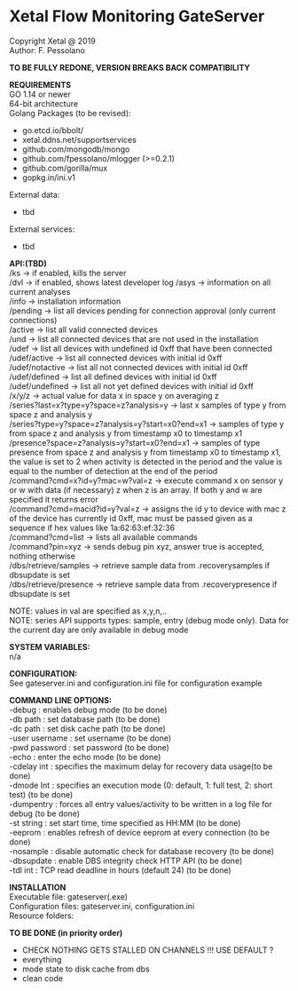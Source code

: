 # Xetal Flow Monitoring GateServer

Copyright Xetal @ 2019  
Author: F. Pessolano  

**TO BE FULLY REDONE, VERSION BREAKS BACK COMPATIBILITY**

**REQUIREMENTS**  
GO 1.14 or newer  
64-bit architecture  
Golang Packages (to be revised):
 - go.etcd.io/bbolt/  
 - xetal.ddns.net/supportservices  
 - github.com/mongodb/mongo  
 - github.com/fpessolano/mlogger  (>=0.2.1)  
 - github.com/gorilla/mux  
 - gopkg.in/ini.v1  
 
External data:  
  - tbd
  
External services:
  - tbd  

**API:(TBD)**  
/ks -> if enabled, kills the server  
/dvl -> if enabled, shows latest developer log 
/asys -> information on all current analyses  
/info -> installation information  
/pending -> list all devices pending for connection approval (only current connections)    
/active -> list all valid connected devices  
/und -> list all connected devices that are not used in the installation  
/udef -> list all devices with undefined id 0xff that have been connected  
/udef/active -> list all connected devices with initial id 0xff  
/udef/notactive -> list all not connected devices with initial id 0xff  
/udef/defined -> list all defined devices with initial id 0xff  
/udef/undefined -> list all not yet defined devices with initial id 0xff  
/x/y/z -> actual value for data x in space y on averaging z  
/series?last=x?type=y?space=z?analysis=y -> last x samples of type y from space z and analysis y  
/series?type=y?space=z?analysis=y?start=x0?end=x1 -> samples of type y from space z and analysis y from timestamp x0 to timestamp x1  
/presence?space=z?analysis=y?start=x0?end=x1 -> samples of type presence from space z and analysis y from timestamp x0 to timestamp x1, the value is set to 2 when activity is detected in the period and the value is equal to the number of detection at the end of the period  
/command?cmd=x?id=y?mac=w?val=z -> execute command x on sensor y or w with data (if necessary) z when z is an array. If both y and w are specified it returns error    
/command?cmd=macid?id=y?val=z -> assigns the id y to device with mac z of the device has currently id 0xff, mac must be passed given as a sequence if hex values like 1a:62:63:ef:32:36  
/command?cmd=list -> lists all available commands  
/command?pin=xyz -> sends debug pin xyz, answer true is accepted, nothing otherwise  
/dbs/retrieve/samples -> retrieve sample data from .recoverysamples if dbsupdate is set   
/dbs/retrieve/presence -> retrieve sample data from .recoverypresence if dbsupdate is set   

  
NOTE: values in val are specified as x,y,n,..   
NOTE: series API supports types: sample, entry (debug mode only). Data for the current day are only available in debug mode  

**SYSTEM VARIABLES:**  
n/a  

**CONFIGURATION:**  
See gateserver.ini and configuration.ini  file for configuration example  

**COMMAND LINE OPTIONS:**  
-debug                  : enables debug mode (to be done)  
-db path                : set database path (to be done)  
-dc path                : set disk cache path (to be done)  
-user username          : set username (to be done)  
-pwd password           : set password (to be done)      
-echo                   : enter the echo mode (to be done)  
-cdelay int             : specifies the maximum delay for recovery data usage(to be done)  
-dmode Int              : specifies an execution mode (0: default, 1: full test, 2: short test) (to be done)  
-dumpentry              : forces all entry values/activity to be written in a log file for debug (to be done)  
-st string              : set start time, time specified as HH:MM (to be done)  
-eeprom                 : enables refresh of device eeprom at every connection (to be done)  
-nosample               : disable automatic check for database recovery (to be done)  
-dbsupdate              : enable DBS integrity check HTTP API (to be done)  
-tdl int                : TCP read deadline in hours (default 24) (to be done)  

**INSTALLATION**  
Executable file: gateserver(.exe)  
Configuration files: gateserver.ini, configuration.ini  
Resource folders: 

**TO BE DONE (in priority order)**  
 - CHECK NOTHING GETS STALLED ON CHANNELS !!!  USE DEFAULT ?  
 - everything  
 - mode state to disk cache from dbs  
 - clean code  


